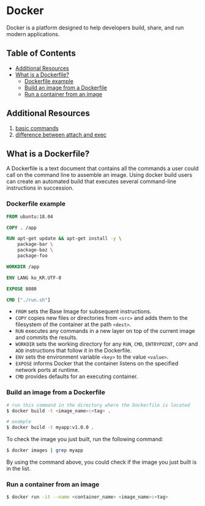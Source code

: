 # Docker

Docker is a platform designed to help developers build, share, and run modern applications.

## Table of Contents

- [Additional Resources](#additional-resources)
- [What is a Dockerfile?](#what-is-a-dockerfile)
    * [Dockerfile example](#dockerfile-example)
    * [Build an image from a Dockerfile](#build-an-image-from-a-dockerfile)
    * [Run a container from an image](#run-a-container-from-an-image)

## Additional Resources

1. [basic commands](./basic_commands.md)
2. [difference between attach and exec](./diff_between_attach_and_exec.md)

## What is a Dockerfile?

A Dockerfile is a text document that contains all the commands a user could call on the command line to assemble an image. Using docker build users can create an automated build that executes several command-line instructions in succession.

### Dockerfile example

```dockerfile
FROM ubuntu:18.04

COPY . /app

RUN apt-get update && apt-get install -y \
    package-bar \
    package-baz \
    package-foo

WORKDIR /app

ENV LANG ko_KR.UTF-8

EXPOSE 8080

CMD ["./run.sh"]
```

- `FROM` sets the Base Image for subsequent instructions.
- `COPY` copies new files or directories from `<src>` and adds them to the filesystem of the container at the path `<dest>`.
- `RUN` executes any commands in a new layer on top of the current image and commits the results.
- `WORKDIR` sets the working directory for any `RUN`, `CMD`, `ENTRYPOINT`, `COPY` and `ADD` instructions that follow it in the Dockerfile.
- `ENV` sets the environment variable `<key>` to the value `<value>`.
- `EXPOSE` informs Docker that the container listens on the specified network ports at runtime.
- `CMD` provides defaults for an executing container.

### Build an image from a Dockerfile

```bash
# run this command in the directory where the Dockerfile is located
$ docker build -t <image_name>:<tag> .

# example
$ docker build -t myapp:v1.0.0 .
```

To check the image you just built, run the following command:

```bash
$ docker images | grep myapp
```

By using the command above, you could check if the image you just built is in the list.

### Run a container from an image

```bash
$ docker run -it --name <container_name> <image_name>:<tag>
```
